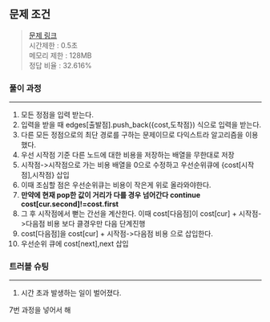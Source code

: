 ## 문제 조건
> <a href = "https://www.acmicpc.net/problem/1916"> 문제 링크 </a>  
> 시간제한 : 0.5초  
> 메모리 제한 : 128MB  
> 정답 비율 : 32.616%

### 풀이 과정
---
1. 모든 정점을 입력 받는다.
2. 입력을 받을 때 edges[출발점].push_back({cost,도착점}) 식으로 입력을 받는다.
3. 다른 모든 정점으로의 최단 경로를 구하는 문제이므로 다익스트라 알고리즘을 이용했다.
4. 우선 시작점 기준 다른 노드에 대한 비용을 저장하는 배열을 무한대로 저장
5. 시작점->시작점으로 가는 비용 배열을 0으로 수정하고 우선순위큐에 {cost[시작점],시작점} 삽입
6. 이때 조심할 점은 우선순위큐는 비용이 작은게 위로 올라와야한다.
7. **만약에 현재 pop한 값이 거리가 다를 경우 넘어간다 continue cost[cur.second]!=cost.first**
8. 그 후 시작점에서 뻗는 간선을 계산한다. 이때 cost[다음점]이 cost[cur] + 시작점->다음점 비용 보다 클경우만 다음 단계진행
9. cost[다음점]을 cost[cur] +  시작점->다음점 비용 으로 삽입한다.
10. 우선순위 큐에 cost[next],next 삽입

###  트러블 슈팅
---
1. 시간 초과 발생하는 일이 벌어졌다.

7번 과정을 넣어서 해
